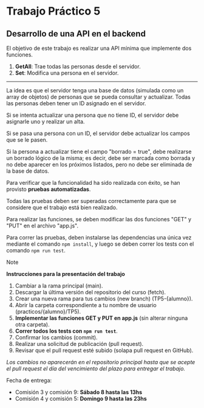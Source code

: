 # Trabajo Práctico 5

## Desarrollo de una API en el backend

El objetivo de este trabajo es realizar una API mínima que implemente dos funciones.

1. **GetAll**: Trae todas las personas desde el servidor.
2. **Set**: Modifica una persona en el servidor.

---
La idea es que el servidor tenga una base de datos (simulada como un array de objetos) de personas que se pueda consultar y actualizar.
Todas las personas deben tener un ID asignado en el servidor.

Si se intenta actualizar una persona que no tiene ID, el servidor debe asignarle uno y realizar un alta.

Si se pasa una persona con un ID, el servidor debe actualizar los campos que se le pasen. 

Si la persona a actualizar tiene el campo "borrado = true", debe realizarse un borrado lógico de la misma; es decir, debe ser marcada como borrada y no debe aparecer en los próximos listados, pero no debe ser eliminada de la base de datos.

Para verificar que la funcionalidad ha sido realizada con éxito, se han provisto **pruebas automatizadas**. 

Todas las pruebas deben ser superadas correctamente para que se considere que el trabajo está bien realizado.

Para realizar las funciones, se deben modificar las dos funciones "GET" y "PUT" en el archivo "app.js".

Para correr las pruebas, deben instalarse las dependencias una única vez mediante el comando `npm install`, y luego se deben correr los tests con el comando `npm run test`.

> [!NOTE]
>
> **Instrucciones para la presentación del trabajo**
> 
> 1. Cambiar a la rama principal (main).
> 2. Descargar la última versión del repositorio del curso (fetch).
> 3. Crear una nueva rama para tus cambios (new branch) (TP5-{alumno}).
> 4. Abrir la carpeta correspondiente a tu nombre de usuario (practicos/{alumno}/TP5).
> 5. **Implementar las funciones GET y PUT en app.js** (sin alterar ninguna otra carpeta).
> 6. **Correr todos los tests con `npm run test`**.
> 7. Confirmar los cambios (commit).
> 8. Realizar una solicitud de publicación (pull request).
> 9. Revisar que el pull request esté subido (solapa pull request en GitHub).

*Los cambios no aparecerán en el repositorio principal hasta que se acepte el pull request el día del vencimiento del plazo para entregar el trabajo.*

Fecha de entrega: 
- Comisión 3 y comisión 9: **Sábado  8 hasta las 13hs**
- Comisión 4 y comisión 5: **Domingo 9 hasta las 23hs**
